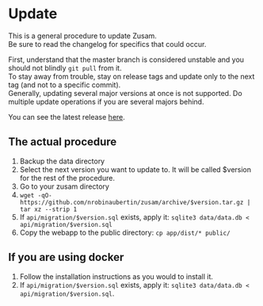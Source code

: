 Update
======

This is a general procedure to update Zusam.  
Be sure to read the changelog for specifics that could occur.

First, understand that the master branch is considered unstable and you should not blindly `git pull` from it.  
To stay away from trouble, stay on release tags and update only to the next tag (and not to a specific commit).  
Generally, updating several major versions at once is not supported. Do multiple update operations if you are several majors behind.

You can see the latest release [here](https://github.com/nrobinaubertin/zusam/releases).  

## The actual procedure

1. Backup the data directory
2. Select the next version you want to update to. It will be called $version for the rest of the procedure.
3. Go to your zusam directory
4. `wget -qO- https://github.com/nrobinaubertin/zusam/archive/$version.tar.gz | tar xz --strip 1`
5. If `api/migration/$version.sql` exists, apply it: `sqlite3 data/data.db < api/migration/$version.sql`
6. Copy the webapp to the public directory: `cp app/dist/* public/`

## If you are using docker

1. Follow the installation instructions as you would to install it.  
2. If `api/migration/$version.sql` exists, apply it: `sqlite3 data/data.db < api/migration/$version.sql`.  
